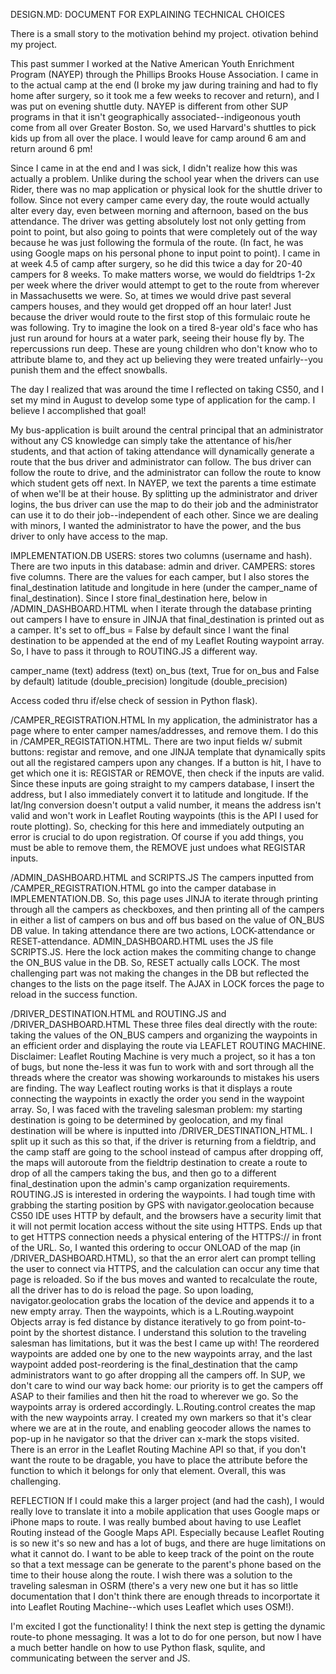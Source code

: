 DESIGN.MD: DOCUMENT FOR EXPLAINING TECHNICAL CHOICES

There is a small story to the motivation behind my project.                                                                                                                                                  otivation behind my project.

This past summer I worked at the Native American Youth Enrichment Program (NAYEP) through
the Phillips Brooks House Association. I came in to the actual camp at the end (I broke
my jaw during training and had to fly home after surgery, so it took me a few weeks to
recover and return), and I was put on evening shuttle duty. NAYEP is different from other
SUP programs in that it isn't geographically associated--indigeonous youth come from all
over Greater Boston. So, we used Harvard's shuttles to pick kids up from all over the place.
I would leave for camp around 6 am and return around 6 pm!

Since I came in at the end and I was sick, I didn't realize how this was actually a problem.
Unlike during the school year when the drivers can use Rider, there was no map application or
physical look for the shuttle driver to follow. Since not every camper came every day, the
route would actually alter every day, even between morning and afternoon, based on the bus
attendance. The driver was getting absolutely lost not only getting from point to point, but
also going to points that were completely out of the way because he was just following the
formula of the route. (In fact, he was using Google maps on his personal phone to input point
to point). I came in at week 4.5 of camp after surgery, so he did this twice a day for 20-40
campers for 8 weeks. To make matters worse, we would do fieldtrips 1-2x per week where the driver
would attempt to get to the route from wherever in Massachusetts we were. So, at times we would
drive past several campers houses, and they would get dropped off an hour later! Just because the
driver would route to the first stop of this formulaic route he was following. Try to imagine the
look on a tired 8-year old's face who has just run around for hours at a water park, seeing their
house fly by. The repercussions run deep. These are young children who don't know who to attribute
blame to, and they act up believing they were treated unfairly--you punish them and the effect
snowballs.

The day I realized that was around the time I reflected on taking CS50, and I set my mind in
August to develop some type of application for the camp. I believe I accomplished that goal!


My bus-application is built around the central principal that an administrator without any CS
knowledge can simply take the attentance of his/her students, and that action of taking attendance
will dynamically generate a route that the bus driver and administrator can follow. The bus driver
can follow the route to drive, and the administrator can follow the route to know which student
gets off next. In NAYEP, we text the parents a time estimate of when we'll be at their house. By
splitting up the administrator and driver logins, the bus driver can use the map to do their job
and the administrator can use it to do their job--independent of each other. Since we are dealing
with minors, I wanted the administrator to have the power, and the bus driver to only have access
to the map.

IMPLEMENTATION.DB
USERS: stores two columns (username and hash). There are two inputs in this database: admin and driver.
CAMPERS: stores five columns. There are the values for each camper, but I also stores the final_destination
latitude and longitude in here (under the camper_name of final_destination). Since I store
final_destination here, below in /ADMIN_DASHBOARD.HTML when I iterate through the database printing out campers
I have to ensure in JINJA that final_destination is printed out as a camper. It's set to off_bus = False by
default since I want the final destination to be appended at the end of my Leaflet Routing waypoint array. So,
I have to pass it through to ROUTING.JS a different way.

camper_name (text)
address (text)
on_bus (text, True for on_bus and False by default)
latitude (double_precision)
longitude (double_precision)


Access coded thru if/else check of session in Python flask).


/CAMPER_REGISTRATION.HTML
In my application, the administrator has a page where to enter camper names/addresses, and remove them.
I do this in /CAMPER_REGISTATION.HTML. There are two input fields w/ submit buttons: registar and remove,
and one JINJA template that dynamically spits out all the registared campers upon any changes. If a button
is hit, I have to get which one it is: REGISTAR or REMOVE, then check if the inputs are valid. Since these
inputs are going straight to my campers database, I insert the address, but I also immediately convert it
to latitude and longitude. If the lat/lng conversion doesn't output a valid number, it means the address
isn't valid and won't work in Leaflet Routing waypoints (this is the API I used for route plotting). So,
checking for this here and immediately outputing an error is crucial to do upon registration.
Of course if you add things, you must be able to remove them, the REMOVE just undoes what REGISTAR inputs.

/ADMIN_DASHBOARD.HTML and SCRIPTS.JS
The campers inputted from /CAMPER_REGISTRATION.HTML go into the camper database in IMPLEMENTATION.DB. So,
this page uses JINJA to iterate through printing through all the campers as checkboxes, and then printing
all of the campers in either a list of campers on bus and off bus based on the value of ON_BUS DB value.
In taking attendance there are two actions, LOCK-attendance or RESET-attendance. ADMIN_DASHBOARD.HTML uses
the JS file SCRIPTS.JS. Here the lock action makes the commiting change to change the ON_BUS value in the DB.
So, RESET actually calls LOCK. The most challenging part was not making the changes in the DB but reflected
the changes to the lists on the page itself. The AJAX in LOCK forces the page to reload in the success function.

/DRIVER_DESTINATION.HTML and ROUTING.JS and /DRIVER_DASHBOARD.HTML
These three files deal directly with the route: taking the values of the ON_BUS campers and organizing the
waypoints in an efficient order and displaying the route via LEAFLET ROUTING MACHINE. Disclaimer: Leaflet
Routing Machine is very much a project, so it has a ton of bugs, but none the-less it was fun to work with and
sort through all the threads where the creator was showing workarounds to mistakes his users are finding.
The way Leaflect routing works is that it displays a route connecting the waypoints in exactly the order you
send in the waypoint array. So, I was faced with the traveling salesman problem: my starting destination is
going to be determined by geolocation, and my final destination will be where is inputted into /DRIVER_DESTINATION_HTML.
I split up it such as this so that, if the driver is returning from a fieldtrip, and the camp staff are going to the
school instead of campus after dropping off, the maps will autoroute from the fieldtrip destination to create a
route to drop of all the campers taking the bus, and then go to a different final_destination upon the admin's
camp organization requirements.
ROUTING.JS is interested in ordering the waypoints. I had tough time with grabbing the starting position by GPS
with navigator.geolocation because CS50 IDE uses HTTP by default, and the browsers have a security limit that it
will not permit location access without the site using HTTPS. Ends up that to get HTTPS connection needs a physical
entering of the HTTPS:// in front of the URL. So, I wanted this ordering to occur ONLOAD of the map (in
/DRIVER_DASHBOARD.HTML), so that the an error alert can prompt telling the user to connect via HTTPS, and the calculation
can occur any time that page is reloaded. So if the bus moves and wanted to recalculate the route, all the driver has
to do is reload the page.
So upon loading, navigator.geolocation grabs the location of the device and appends it to a new empty array. Then the
waypoints, which is a L.Routing.waypoint Objects array is fed distance by distance iteratively to go from point-to-point
by the shortest distance. I understand this solution to the traveling salesman has limitations, but it was the best I
came up with! The reordered waypoints are added one by one to the new waypoints array, and the last waypoint added
post-reordering is the final_destination that the camp administrators want to go after dropping all the campers off. In
SUP, we don't care to wind our way back home: our priority is to get the campers off ASAP to their families and then hit
the road to wherever we go. So the waypoints array is ordered accordingly.
L.Routing.control creates the map with the new waypoints array. I created my own markers so that it's clear where we are
at in the route, and enabling geocoder allows the names to pop-up in he navigator so that the driver can x-mark the stops
visited. There is an error in the Leaflet Routing Machine API so that, if you don't want the route to be dragable, you have
to place the attribute before the function to which it belongs for only that element. Overall, this was challenging.


REFLECTION
If I could make this a larger project (and had the cash), I would really love to translate it into a mobile application
that uses Google maps or iPhone maps to route. I was really bumbed about having to use Leaflet Routing instead of the Google
Maps API. Especially because Leaflet Routing is so new it's so new and has a lot of bugs, and there are huge limitations on
what it cannot do. I want to be able to keep track of the point on the route so that a text message can be generate to the
parent's phone based on the time to their house along the route. I wish there was a solution to the traveling salesman in
OSRM (there's a very new one but it has so little documentation that I don't think there are enough threads to incorportate
it into Leaflet Routing Machine--which uses Leaflet which uses OSM!).

I'm excited I got the functionality! I think the next step is getting the dynamic route-to phone messaging. It was a lot
to do for one person, but now I have a much better handle on how to use Python flask, squlite, and communicating between
the server and JS.